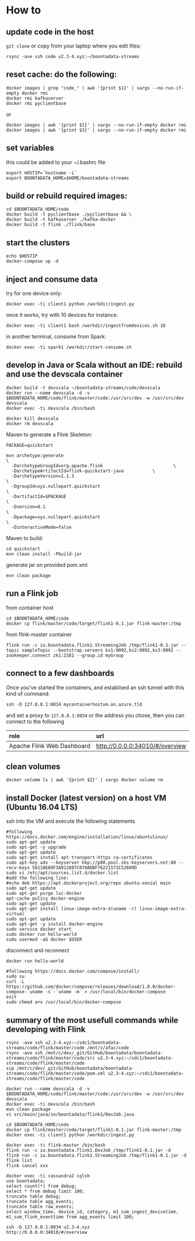 # How to

## update code in the host

`git clone` or copy from your laptop where you edit files: 
```
rsync -ave ssh code u2.3-4.xyz:~/boontadata-streams
```


## reset cache: do the following: 

```
docker images | grep "code_" | awk '{print $1}' | xargs --no-run-if-empty docker rmi
docker rmi kafkaserver
docker rmi pyclientbase
```

or 

```
docker images | awk '{print $1}' | xargs --no-run-if-empty docker rmi
docker images | awk '{print $3}' | xargs --no-run-if-empty docker rmi
```

## set variables

this could be added to your ~/.bashrc file 

```
export HOSTIP=`hostname -i`
export BOONTADATA_HOME=$HOME/boontadata-streams
```

## build or rebuild required images: 

```
cd $BOONTADATA_HOME/code
docker build -t pyclientbase ./pyclientbase && \
docker build -t kafkaserver ./kafka-docker
docker build -t flink ./flink/base
```

## start the clusters 

```
echo $HOSTIP
docker-compose up -d
```

## inject and consume data

try for one device only:

```
docker exec -ti client1 python /workdir/ingest.py
```

once it works, try with 10 devices for instance:
```
docker exec -ti client1 bash /workdir/ingestfromdevices.sh 10
```

in another terminal, consume from Spark:
```
docker exec -ti spark1 /workdir/start-consume.sh
```

## develop in Java or Scala without an IDE: rebuild and use the devscala container

```
docker build -t devscala ~/boontadata-streams/code/devscala
docker run --name devscala -d -v $BOONTADATA_HOME/code/flink/master/code:/usr/src/dev -w /usr/src/dev devscala 
docker exec -ti devscala /bin/bash

docker kill devscala
docker rm devscala 
```

Maven to generate a Flink Skeleton: 

```
PACKAGE=quickstart

mvn archetype:generate                                                          \
  -DarchetypeGroupId=org.apache.flink                           \
  -DarchetypeArtifactId=flink-quickstart-java           \
  -DarchetypeVersion=1.1.3                                                      \
  -DgroupId=xyz.nullepart.quickstart                                        \
  -DartifactId=$PACKAGE                                                         \
  -Dversion=0.1                                                                         \
  -Dpackage=xyz.nullepart.quickstart                                        \
  -DinteractiveMode=false
```

Maven to build:

```
cd quickstart
mvn clean install -Pbuild-jar 
```

generate jar on provided pom.xml

```
mvn clean package
```

## run a Flink job

from container host 

```
cd $BOONTADATA_HOME/code
docker cp flink/master/code/target/flink1-0.1.jar flink-master:/tmp
```

from flink-master container

```
flink run -c io.boontadata.flink1.StreamingJob /tmp/flink1-0.1.jar --topic sampleTopic --bootstrap.servers ks1:9092,ks2:9092,ks3:9092 --zookeeper.connect zk1:2181 --group.id myGroup 
```

## connect to a few dashboards

Once you've started the containers, and establised an ssh tunnel with this kind of command:

```
ssh -D 127.0.0.1:8034 mycontainerhostvm.on.azure.tld
```

and set a proxy to `127.0.0.1:8034` or the address you chose, then you can connect to the following

role | url
:----|:----
Apache Flink Web Dashboard | http://0.0.0.0:34010/#/overview

## clean volumes

```
docker volume ls | awk '{print $2}' | xargs docker volume rm
```

## install Docker (latest version) on a host VM (Ubuntu 16.04 LTS)

ssh into the VM and execute the following statements

```
#following https://docs.docker.com/engine/installation/linux/ubuntulinux/
sudo apt-get update
sudo apt-get -y upgrade
sudo apt-get update
sudo apt-get install apt-transport-https ca-certificates
sudo apt-key adv --keyserver hkp://p80.pool.sks-keyservers.net:80 --recv-keys 58118E89F3A912897C070ADBF76221572C52609D
sudo vi /etc/apt/sources.list.d/docker.list
#add the following line:
#echo deb https://apt.dockerproject.org/repo ubuntu-xenial main
sudo apt-get update
sudo apt-get purge lxc-docker
apt-cache policy docker-engine
sudo apt-get update
sudo apt-get install linux-image-extra-$(uname -r) linux-image-extra-virtual
sudo apt-get update
sudo apt-get -y install docker-engine
sudo service docker start
sudo docker run hello-world
sudo usermod -aG docker $USER
```

disconnect and reconnect 

```
docker run hello-world

#following https://docs.docker.com/compose/install/
sudo su
curl -L https://github.com/docker/compose/releases/download/1.8.0/docker-compose-`uname -s`-`uname -m` > /usr/local/bin/docker-compose
exit
sudo chmod a+x /usr/local/bin/docker-compose
```

## summary of the most usefull commands while developing with Flink

```
rsync -ave ssh u2.3-4.xyz:~/sdc1/boontadata-streams/code/flink/master/code /mnt/c/afac/code
rsync -ave ssh /mnt/c/dev/_git/GitHub/boontadata/boontadata-streams/code/flink/master/code/src u2.3-4.xyz:~/sdc1/boontadata-streams/code/flink/master/code
scp /mnt/c/dev/_git/GitHub/boontadata/boontadata-streams/code/flink/master/code/pom.xml u2.3-4.xyz:~/sdc1/boontadata-streams/code/flink/master/code

docker run --name devscala -d -v $BOONTADATA_HOME/code/flink/master/code:/usr/src/dev -w /usr/src/dev devscala 
docker exec -ti devscala /bin/bash
mvn clean package
vi src/main/java/io/boontadata/flink1/DevJob.java

cd $BOONTADATA_HOME/code
docker cp flink/master/code/target/flink1-0.1.jar flink-master:/tmp
docker exec -ti client1 python /workdir/ingest.py

docker exec -ti flink-master /bin/bash
flink run -c io.boontadata.flink1.DevJob /tmp/flink1-0.1.jar -d
flink run -c io.boontadata.flink1.StreamingJob /tmp/flink1-0.1.jar -d
flink list
flink cancel xxx

docker exec -ti cassandra2 cqlsh
use boontadata;
select count(*) from debug;
select * from debug limit 100;
truncate table debug;
truncate table agg_events;
truncate table raw_events;
select window_time, device_id, category, m1_sum_ingest_devicetime, m1_sum_flink_eventtime from agg_events limit 100;

ssh -D 127.0.0.1:8034 u2.3-4.xyz
http://0.0.0.0:34010/#/overview
```
